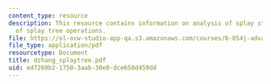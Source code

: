 ```yaml
---
content_type: resource
description: This resource contains information on analysis of splay steps and analysis
  of splay tree operations.
file: https://ol-ocw-studio-app-qa.s3.amazonaws.com/courses/6-854j-advanced-algorithms-fall-2005/ed7269b217503aab30e0dce658d459dd_dzhang_splaytree.pdf
file_type: application/pdf
resourcetype: Document
title: dzhang_splaytree.pdf
uid: ed7269b2-1750-3aab-30e0-dce658d459dd
---
```

